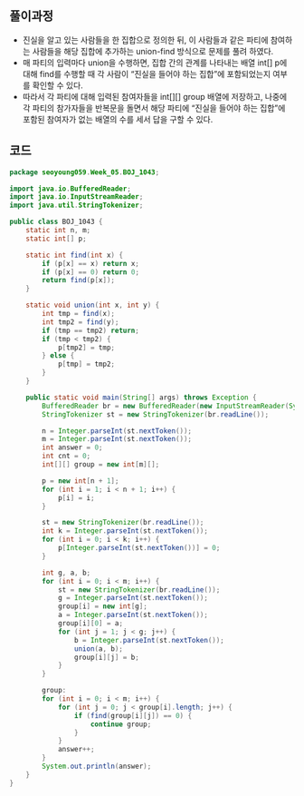 ## 풀이과정

- 진실을 알고 있는 사람들을 한 집합으로 정의한 뒤, 이 사람들과 같은 파티에 참여하는 사람들을 해당 집합에 추가하는 union-find 방식으로 문제를 풀려 하였다.
- 매 파티의 입력마다 union을 수행하면, 집합 간의 관계를 나타내는 배열 int[] p에 대해 find를 수행할 때 각 사람이 “진실을 들어야 하는 집합”에 포함되었는지 여부를 확인할 수 있다.
- 따라서 각 파티에 대해 입력된 참여자들을 int[][] group 배열에 저장하고, 나중에 각 파티의 참가자들을 반복문을 돌면서 해당 파티에 “진실을 들어야 하는 집합”에 포함된 참여자가 없는 배열의 수를 세서 답을 구할 수 있다.

## 코드

```java
package seoyoung059.Week_05.BOJ_1043;

import java.io.BufferedReader;
import java.io.InputStreamReader;
import java.util.StringTokenizer;

public class BOJ_1043 {
    static int n, m;
    static int[] p;

    static int find(int x) {
        if (p[x] == x) return x;
        if (p[x] == 0) return 0;
        return find(p[x]);
    }

    static void union(int x, int y) {
        int tmp = find(x);
        int tmp2 = find(y);
        if (tmp == tmp2) return;
        if (tmp < tmp2) {
            p[tmp2] = tmp;
        } else {
            p[tmp] = tmp2;
        }
    }

    public static void main(String[] args) throws Exception {
        BufferedReader br = new BufferedReader(new InputStreamReader(System.in));
        StringTokenizer st = new StringTokenizer(br.readLine());

        n = Integer.parseInt(st.nextToken());
        m = Integer.parseInt(st.nextToken());
        int answer = 0;
        int cnt = 0;
        int[][] group = new int[m][];

        p = new int[n + 1];
        for (int i = 1; i < n + 1; i++) {
            p[i] = i;
        }

        st = new StringTokenizer(br.readLine());
        int k = Integer.parseInt(st.nextToken());
        for (int i = 0; i < k; i++) {
            p[Integer.parseInt(st.nextToken())] = 0;
        }

        int g, a, b;
        for (int i = 0; i < m; i++) {
            st = new StringTokenizer(br.readLine());
            g = Integer.parseInt(st.nextToken());
            group[i] = new int[g];
            a = Integer.parseInt(st.nextToken());
            group[i][0] = a;
            for (int j = 1; j < g; j++) {
                b = Integer.parseInt(st.nextToken());
                union(a, b);
                group[i][j] = b;
            }
        }

        group:
        for (int i = 0; i < m; i++) {
            for (int j = 0; j < group[i].length; j++) {
                if (find(group[i][j]) == 0) {
                    continue group;
                }
            }
            answer++;
        }
        System.out.println(answer);
    }
}
```